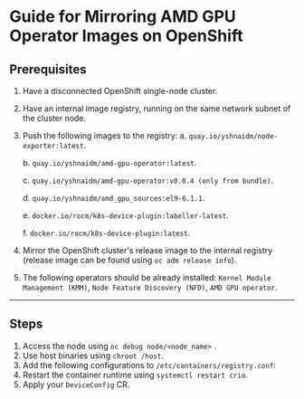 # Guide for Mirroring AMD GPU Operator Images on OpenShift

## Prerequisites
1. Have a disconnected OpenShift single-node cluster.
2. Have an internal image registry, running on the same network subnet of the cluster node.
3. Push the following images to the registry:
	a.  `quay.io/yshnaidm/node-exporter:latest`.

	b.  `quay.io/yshnaidm/amd-gpu-operator:latest`.

	c.  `quay.io/yshnaidm/amd-gpu-operator:v0.0.4 (only from bundle)`.

	d.  `quay.io/yshnaidm/amd_gpu_sources:el9-6.1.1`.

	e.  `docker.io/rocm/k8s-device-plugin:labeller-latest`.

	f.  `docker.io/rocm/k8s-device-plugin:latest`.


 
5. Mirror the OpenShift cluster's release image to the internal registry (release image can be found using `oc adm release info`).
6. The following operators should be already installed: `Kernel Module Management (KMM)`, `Node Feature Discovery (NFD)`, `AMD GPU operator`.

---


## Steps
1. Access the node using `oc debug node/<node_name>` . 
2. Use host binaries using `chroot /host`.
3. Add the following configurations to `/etc/containers/registry.conf`:
4. Restart the container runtime using `systemctl restart crio`.
5. Apply your `DeviceConfig` CR.


   

